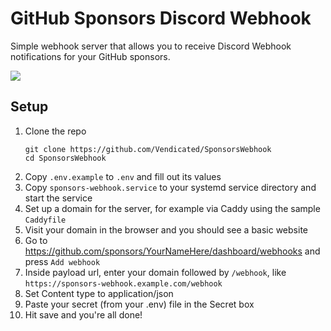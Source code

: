 # GitHub Sponsors Discord Webhook

Simple webhook server that allows you to receive Discord Webhook notifications
for your GitHub sponsors.

![](https://github.com/Vendicated/SponsorsWebhook/assets/45497981/623e2ba6-8f2c-4ead-b8ba-03ce75e16f4e)

## Setup

1. Clone the repo
    ```
    git clone https://github.com/Vendicated/SponsorsWebhook
    cd SponsorsWebhook
    ```
2. Copy `.env.example` to `.env` and fill out its values
3. Copy `sponsors-webhook.service` to your systemd service directory and start the service
4. Set up a domain for the server, for example via Caddy using the sample `Caddyfile`
5. Visit your domain in the browser and you should see a basic website
6. Go to https://github.com/sponsors/YourNameHere/dashboard/webhooks and press `Add webhook`
7. Inside payload url, enter your domain followed by `/webhook`, like `https://sponsors-webhook.example.com/webhook`
8. Set Content type to application/json
9. Paste your secret (from your .env) file in the Secret box
10. Hit save and you're all done!
